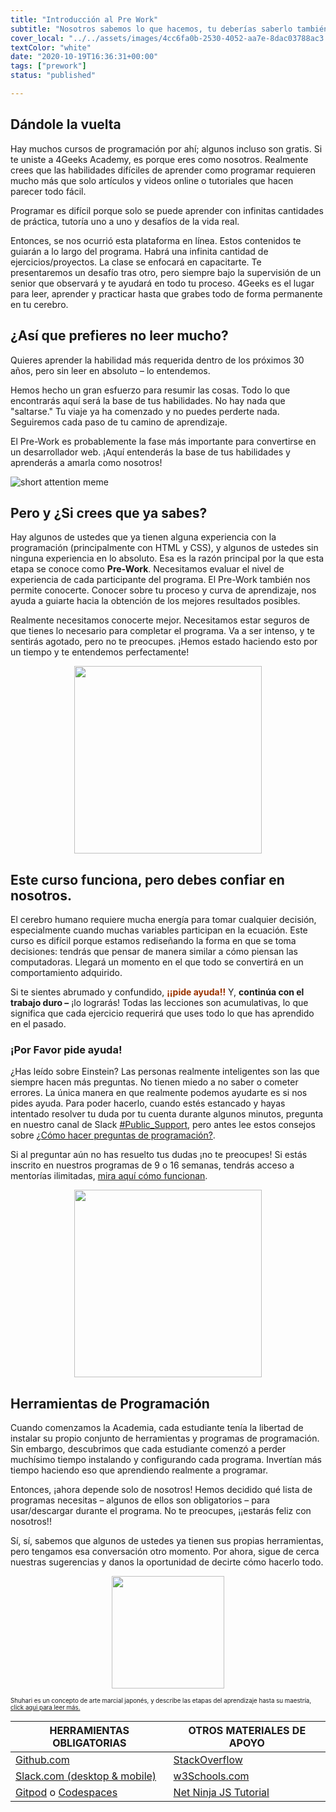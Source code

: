 ```yaml
---
title: "Introducción al Pre Work"
subtitle: "Nosotros sabemos lo que hacemos, tu deberías saberlo también. Conoce el proceso que hemos pulido para que puedas aprender 2 años de contenido en unas pocas semanas."
cover_local: "../../assets/images/4cc6fa0b-2530-4052-aa7e-8dac03788ac3.png"
textColor: "white"
date: "2020-10-19T16:36:31+00:00"
tags: ["prework"]
status: "published"

---
```


## Dándole la vuelta


Hay muchos cursos de programación por ahí; algunos incluso son gratis. Si te uniste a 4Geeks Academy, es porque eres como nosotros. Realmente crees que las habilidades difíciles de aprender como programar requieren mucho más que solo artículos y videos online o tutoriales que hacen parecer todo fácil.

Programar es difícil porque solo se puede aprender con infinitas cantidades de práctica, tutoría uno a uno y desafíos de la vida real.

Entonces, se nos ocurrió esta plataforma en línea. Estos contenidos te guiarán a lo largo del programa. Habrá una infinita cantidad de ejercicios/proyectos. La clase se enfocará en capacitarte. Te presentaremos un desafío tras otro, pero siempre bajo la supervisión de un senior que observará y te ayudará en todo tu proceso. 4Geeks es el lugar para leer, aprender y practicar hasta que grabes todo de forma permanente en tu cerebro.

## ¿Así que prefieres no leer mucho?

Quieres aprender la habilidad más requerida dentro de los próximos 30 años, pero sin leer en absoluto – lo entendemos.

Hemos hecho un gran esfuerzo para resumir las cosas. Todo lo que encontrarás aquí será la base de tus habilidades. No hay nada que "saltarse." Tu viaje ya ha comenzado y no puedes perderte nada. Seguiremos cada paso de tu camino de aprendizaje.

El Pre-Work es probablemente la fase más importante para convertirse en un desarrollador web. ¡Aquí entenderás la base de tus habilidades y aprenderás a amarla como nosotros!

![short attention meme](https://github.com/breatheco-de/content/blob/master/src/assets/images/angry-baby.jpeg?raw=true)

## Pero y ¿Si crees que ya sabes?

Hay algunos de ustedes que ya tienen alguna experiencia con la programación (principalmente con HTML y CSS), y algunos de ustedes sin ninguna experiencia en lo absoluto. Esa es la razón principal por la que esta etapa se conoce como **Pre-Work**. Necesitamos evaluar el nivel de experiencia de cada participante del programa. El Pre-Work también nos permite conocerte. Conocer sobre tu proceso y curva de aprendizaje, nos ayuda a guiarte hacia la obtención de los mejores resultados posibles.

Realmente necesitamos conocerte mejor. Necesitamos estar seguros de que tienes lo necesario para completar el programa. Va a ser intenso, y te sentirás agotado, pero no te preocupes. ¡Hemos estado haciendo esto por un tiempo y te entendemos perfectamente!

<p style="text-align:center">
    <img class="my-class" src="https://github.com/breatheco-de/content/blob/master/src/assets/images/bd90ba64-ded5-4fb2-b23f-7d297125e3a5.jpeg?raw=true" width="300">
</p>

## Este curso funciona, pero debes confiar en nosotros.

El cerebro humano requiere mucha energía para tomar cualquier decisión, especialmente cuando muchas variables participan en la ecuación. Este curso es difícil porque estamos rediseñando la forma en que se toma decisiones: tendrás que pensar de manera similar a cómo piensan las computadoras. Llegará un momento en el que todo se convertirá en un comportamiento adquirido.

Si te sientes abrumado y confundido, <span style="color:#993300">**¡¡pide ayuda!!**</span> Y, **continúa con el trabajo duro –** ¡lo lograrás! Todas las lecciones son acumulativas, lo que significa que cada ejercicio requerirá que uses todo lo que has aprendido en el pasado.

### ¡Por Favor pide ayuda!

¿Has leído sobre Einstein? Las personas realmente inteligentes son las que siempre hacen más preguntas. No tienen miedo a no saber o cometer errores. La única manera en que realmente podemos ayudarte es si nos pides ayuda. Para poder hacerlo, cuando estés estancado y hayas intentado resolver tu duda por tu cuenta durante algunos minutos, pregunta en nuestro canal de Slack [#Public_Support](https://4geeksacademy.slack.com/archives/CAZ9W99U4), pero antes lee estos consejos sobre [¿Cómo hacer preguntas de programación?](https://4geeks.com/es/how-to/como-hacer-preguntas-de-programacion). 

Si al preguntar aún no has resuelto tus dudas ¡no te preocupes! Si estás inscrito en nuestros programas de 9 o 16 semanas, tendrás acceso a mentorías ilimitadas, [mira aquí cómo funcionan](https://storage.cloud.google.com/4geeks-academy-website/syllabus/madrid-spain/madrid-infografia-mentorias.pdf).

<p style="text-align:center">
    <img class="my-class" src="https://github.com/breatheco-de/content/blob/master/src/assets/images/5f5f59bc-9efa-4ee9-bce6-6af9eedb4738.jpeg?raw=true" width="300">
</p>

## Herramientas de Programación

Cuando comenzamos la Academia, cada estudiante tenía la libertad de instalar su propio conjunto de herramientas y programas de programación. Sin embargo, descubrimos que cada estudiante comenzó a perder muchísimo tiempo instalando y configurando cada programa. Invertían más tiempo haciendo eso que aprendiendo realmente a programar.

Entonces, ¡ahora depende solo de nosotros! Hemos decidido qué lista de programas necesitas – algunos de ellos son obligatorios – para usar/descargar durante el programa. No te preocupes, ¡¡estarás feliz con nosotros!!

Sí, sí, sabemos que algunos de ustedes ya tienen sus propias herramientas, pero tengamos esa conversación otro momento. Por ahora, sigue de cerca nuestras sugerencias y danos la oportunidad de decirte cómo hacerlo todo. 

<p style="text-align:center">
    <img class="my-class" src="https://github.com/breatheco-de/content/blob/master/src/assets/images/59bf0e4e-f5cf-410c-b2bc-fdc7472e7cdc.jpeg?raw=true" width="180">
</p>

<sub><sup>Shuhari es un concepto de arte marcial japonés, y describe las etapas del aprendizaje hasta su maestría, [click aqui para leer más.](https://es.wikipedia.org/wiki/Shuhari)</sup></sub>



| HERRAMIENTAS OBLIGATORIAS                                 | OTROS MATERIALES DE APOYO  |
| --------------------------------------------------------  | ------------------------  |
| [Github.com](https://github.com)                          | [StackOverflow](https://stackoverflow.com) |
| [Slack.com (desktop & mobile)](4geeksacademy.slack.com)   | [w3Schools.com](https://w3schools.com) |
| [Gitpod](https://gitpod.io/) o [Codespaces](https://github.com/features/codespaces) | [Net Ninja JS Tutorial](https://www.youtube.com/watch?v=qoSksQ4s_hg) |

